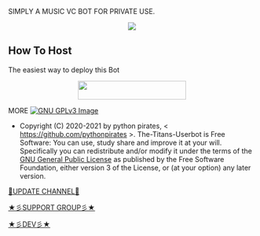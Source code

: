 SIMPLY A MUSIC VC BOT FOR PRIVATE USE.

 
<p align="center">
  <img src="https://telegra.ph/file/cd68595f6a64659d05e79.jpg">
</p>

 

## How To Host
The easiest way to deploy this Bot
<p align="center"><a href="https://heroku.com/deploy?template=https://github.com/skypar/SKYPARMUSIC"> <img src="https://img.shields.io/badge/Deploy%20To%20Heroku-PINK?style=for-the-badge&logo=heroku" width="220" height="38.45"/></a></p>
 
MORE
[![GNU GPLv3 Image](https://www.gnu.org/graphics/gplv3-127x51.png)](http://www.gnu.org/licenses/gpl-3.0.en.html)  

* Copyright (C) 2020-2021 by python pirates, < https://github.com/pythonpirates >.
The-Titans-Userbot is Free Software: You can use, study share and improve it at your
will. Specifically you can redistribute and/or modify it under the terms of the
[GNU General Public License](https://www.gnu.org/licenses/gpl.html) as
published by the Free Software Foundation, either version 3 of the License, or
(at your option) any later version. 

[💎UPDATE CHANNEL💎](https://t.me/PYTHONPIRATES)

[★彡SUPPORT GROUP彡★](https://t.me/python_pirates)

[★彡DEV彡★](https://t.me/realtitan)

